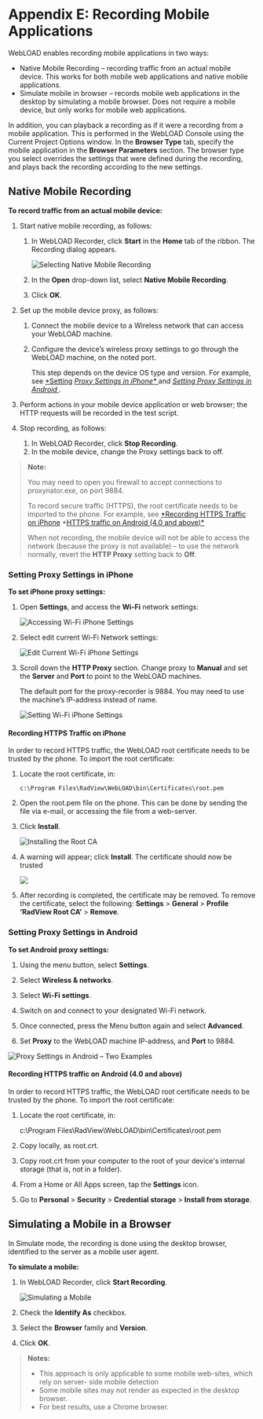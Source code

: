 ﻿# Appendix E: Recording Mobile Applications

WebLOAD enables recording mobile applications in two ways:

- Native Mobile Recording – recording traffic from an actual mobile device. This works for both mobile web applications and native mobile applications.
- Simulate mobile in browser – records mobile web applications in the desktop by simulating a mobile browser. Does not require a mobile device, but only works for mobile web applications.

In addition, you can playback a recording as if it were a recording from a mobile application. This is performed in the WebLOAD Console using the Current Project Options window. In the **Browser Type** tab, specify the mobile application in the **Browser Parameters** section. The browser type you select overrides the settings that were defined during the recording, and plays back the recording according to the new settings.



## Native Mobile Recording

**To record traffic from an actual mobile device:**

1. Start native mobile recording, as follows:

   1. In WebLOAD Recorder, click **Start** in the **Home** tab of the ribbon. The Recording dialog appears.

      ![Selecting Native Mobile Recording](../images/select_native_recording.png)

   2. In the **Open** drop-down list, select **Native Mobile Recording**.

   3. Click **OK**.

2. Set up the mobile device proxy, as follows:

   1. Connect the mobile device to a Wireless network that can access your WebLOAD machine.

   2. Configure the device’s wireless proxy settings to go through the WebLOAD machine, on the noted port.

      This step depends on the device OS type and version. For example, see [*Setting](#_bookmark358) *[Proxy Settings in iPhone* ](#_bookmark358)* and [*Setting Proxy Settings in Android* ](#_bookmark360).

3. Perform actions in your mobile device application or web browser; the HTTP requests will be recorded in the test script.

4. Stop recording, as follows:

   1. In WebLOAD Recorder, click **Stop Recording**.
   2. In the mobile device, change the Proxy settings back to off.


> **Note:** 
>
> You may need to open you firewall to accept connections to proxynator.exe, on port 9884.
>
> To record secure traffic (HTTPS), the root certificate needs to be imported to the phone. For example, see [*Recording HTTPS Traffic on iPhone](#recording-https-traffic-on-iphone) *[HTTPS traffic on Android (4.0 and above)* ](#recording-https-traffic-on-android-40-and-above)
>
> When not recording, the mobile device will not be able to access the network (because the proxy is not available) – to use the network normally, revert the **HTTP Proxy** setting back to **Off**.

### Setting Proxy Settings in iPhone

**To set iPhone proxy settings:**

1. Open **Settings**, and access the **Wi-Fi** network settings:

   ![Accessing Wi-Fi iPhone Settings](../images/access_wifi_settings.jpeg)

2. Select edit current Wi-Fi Network settings:

   ![Edit Current Wi-Fi iPhone Settings](../images/edit_wifi_settings.jpeg)

3. Scroll down the **HTTP Proxy** section. Change proxy to **Manual** and set the **Server** and **Port** to point to the WebLOAD machines.

   The default port for the proxy-recorder is 9884. You may need to use the machine’s IP-address instead of name.

   ![Setting Wi-Fi iPhone Settings](../images/setting_iphone_wifi.jpeg)





#### **Recording HTTPS Traffic on iPhone**

In order to record HTTPS traffic, the WebLOAD root certificate needs to be trusted by the phone. To import the root certificate:

1. Locate the root certificate, in:

   `c:\Program Files\RadView\WebLOAD\bin\Certificates\root.pem`

1. Open the root.pem file on the phone. This can be done by sending the file via e-mail, or accessing the file from a web-server.

1. Click **Install**.

   ![Installing the Root CA](../images/install_root_ca.jpeg)

1. A warning will appear; click **Install**. The certificate should now be trusted

   ![](../images/root_ca.jpeg)

1. After recording is completed, the certificate may be removed. To remove the certificate, select the following: **Settings** > **General** > **Profile ‘RadView Root CA’** > **Remove**.



### Setting Proxy Settings in Android

**To set Android proxy settings:**

1. Using the menu button, select **Settings**.

1. Select **Wireless & networks**.

1. Select **Wi-Fi settings**.

1. Switch on and connect to your designated Wi-Fi network.

1. Once connected, press the Menu button again and select **Advanced**.

1. Set **Proxy** to the WebLOAD machine IP-address, and **Port** to 9884.

![Proxy Settings in Android – Two Examples](../images/proxy_settings_adroid.png)




#### Recording HTTPS traffic on Android (4.0 and above)

In order to record HTTPS traffic, the WebLOAD root certificate needs to be trusted by the phone. To import the root certificate:

1. Locate the root certificate, in:

   c:\Program Files\RadView\WebLOAD\bin\Certificates\root.pem

1. Copy locally, as root.crt.

1. Copy root.crt from your computer to the root of your device's internal storage (that is, not in a folder).

1. From a Home or All Apps screen, tap the **Settings** icon.

1. Go to **Personal** > **Security** > **Credential storage** > **Install from storage**.


## **Simulating a Mobile in a Browser**

In Simulate mode, the recording is done using the desktop browser, identified to the server as a mobile user agent.

**To simulate a mobile:**

1. In WebLOAD Recorder, click **Start Recording**.

   ![Simulating a Mobile](../images/simulating_mobile.png)

2. Check the **Identify As** checkbox.

3. Select the **Browser** family and **Version**.

4. Click **OK**.

> **Notes:** 
>
> - This approach is only applicable to some mobile web-sites, which rely on server- side mobile detection
> - Some mobile sites may not render as expected in the desktop browser.
> - For best results, use a Chrome browser.



